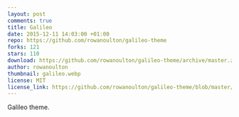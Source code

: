 ```yaml
---
layout: post
comments: true
title: Galileo
date: 2015-12-11 14:03:00 +01:00
repo: https://github.com/rowanoulton/galileo-theme
forks: 121
stars: 110
download: https://github.com/rowanoulton/galileo-theme/archive/master.zip
author: rowanoulton
thumbnail: galileo.webp
license: MIT
license_link: https://github.com/rowanoulton/galileo-theme/blob/master/LICENSE
---
```


Galileo theme.
